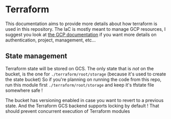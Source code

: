 # Terraform

This documentation aims to provide more details about how terraform is used in this repository.
The IaC is mostly meant to manage GCP resources, I suggest you look at [the GCP documentation](./gcp.md)
if you want more details on authentication, project, management, etc...

## State management

Terraform state will be stored on GCS.
The only state that is *not* on the bucket, is the one for `./terraform/root/storage` (because it's used to create the state bucket)
So if you're planning on running the code from this repo, run this module first `./terraform/root/storage` and keep it's tfstate file somewhere safe !

The bucket has versioning enabled in case you want to revert to a previous state.
And the Terraform GCS backend supports locking by default !
That should prevent concurrent execution of Terraform modules
